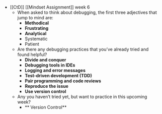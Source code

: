 - [[CtD]] [[Mindset Assignment]] week 6
	- When asked to think about debugging, the first three adjectives that jump to mind are:
		- **Methodical**
		- **Frustrating**
		- **Analytical**
		- Systematic
		- Patient
	- Are there any debugging practices that you’ve already tried and found helpful?
		- **Divide and conquer**
		- **Debugging tools in IDEs**
		- **Logging and error messages**
		- **Test-driven development (TDD)**
		- **Pair programming and code reviews**
		- **Reproduce the issue**
		- **Use version control**
	- Any you haven’t tried yet, but want to practice in this upcoming week?
		- **	Version Control**